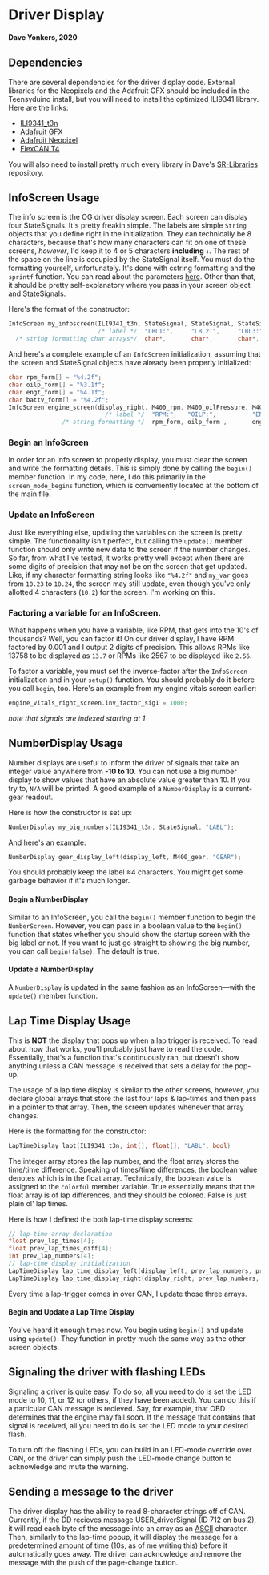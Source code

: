 # Driver Display
#### Dave Yonkers, 2020

## Dependencies

There are several dependencies for the driver display code. External libraries for the Neopixels and the Adafruit GFX should
be included in the Teensyduino install, but you will need to install the optimized ILI9341 library. Here are the links:
* [ILI9341_t3n](https://github.com/KurtE/ILI9341_t3n)
* [Adafruit GFX](https://github.com/adafruit/Adafruit-GFX-Library)
* [Adafruit Neopixel](https://github.com/adafruit/Adafruit_NeoPixel)
* [FlexCAN T4](https://github.com/tonton81/FlexCAN_T4)

You will also need to install pretty much every library in Dave's
[SR-Libraries](https://github.com/msfrt/SR-Libraries) repository.

## InfoScreen Usage

The info screen is the OG driver display screen. Each screen can display four StateSignals. It's pretty freakin simple. The labels are simple `String` objects that you define right in the initialization. They can technically be 8 characters, because that's how many characters can fit on one of these screens, *however*, I'd keep it to 4 or 5 characters __including `:`__. The rest of the space on the line is occupied by the StateSignal itself. You must do the formatting yourself, unfortunately. It's done with cstring formatting and the `sprintf` function. You can read about the parameters [here](http://www.cplusplus.com/reference/cstdio/printf/). Other than that, it should be pretty self-explanatory where you pass in your screen object and StateSignals.

Here's the format of the constructor:

```cpp
InfoScreen my_infoscreen(ILI9341_t3n, StateSignal, StateSignal, StateSignal, StateSignal,
                         /* label */  "LBL1:",     "LBL2:",     "LBL3:",     "LBL4:",
  /* string formatting char arrays*/  char*,       char*,       char*,       char*);
```

And here's a complete example of an `InfoScreen` initialization, assuming that the screen and StateSignal objects have already been properly initialized:
```cpp
char rpm_form[] = "%4.2f";
char oilp_form[] = "%3.1f";
char engt_form[] = "%4.1f";
char battv_form[] = "%4.2f";
InfoScreen engine_screen(display_right, M400_rpm, M400_oilPressure, M400_engineTemp, M400_batteryVoltage,
                           /* label */  "RPM:",   "OILP:",          "ENG:",          "BAT:",
               /* string formatting */  rpm_form, oilp_form ,       engt_form,       battv_form );

```

### Begin an InfoScreen

In order for an info screen to properly display, you must clear the screen and write the formatting details. This is simply done by calling the `begin()` member function. In my code, here, I do this primarily in the `screen_mode_begins` function, which is conveniently located at the bottom of the main file.

### Update an InfoScreen

Just like everything else, updating the variables on the screen is pretty simple. The functionality isn't perfect, but calling the `update()` member function should only write new data to the screen if the number changes. So far, from what I've tested, it works pretty well except when there are some digits of precision that may not be on the screen that get updated. Like, if my character formatting string looks like `"%4.2f"` and `my_var` goes from `10.23` to `10.24`, the screen may still update, even though you've only allotted 4 characters (`10.2`) for the screen. I'm working on this.

### Factoring a variable for an InfoScreen.

What happens when you have a variable, like RPM, that gets into the 10's of thousands? Well, you can factor it! On our driver display, I have RPM factored by 0.001 and I output 2 digits of precision. This allows RPMs like 13758 to be displayed as `13.7` or RPMs like 2567 to be displayed like `2.56`.

To factor a variable, you must set the inverse-factor after the `InfoScreen` initialization and in your `setup()` function. You should probably do it before you call `begin`, too. Here's an example from my engine vitals screen earlier:

```cpp
engine_vitals_right_screen.inv_factor_sig1 = 1000;
```
*note that signals are indexed starting at 1*



## NumberDisplay Usage

Number displays are useful to inform the driver of signals that take an integer value anywhere from **-10 to 10**. You can not use a big number display to show values that have an absolute value greater than 10. If you try to, `N/A` will be printed. A good example of a `NumberDisplay` is a current-gear readout.

Here is how the constructor is set up:
```cpp
NumberDisplay my_big_numbers(ILI9341_t3n, StateSignal, "LABL");
```

And here's an example:
```cpp
NumberDisplay gear_display_left(display_left, M400_gear, "GEAR");
```

You should probably keep the label ≈4 characters. You might get some garbage behavior if it's much longer.

#### Begin a NumberDisplay

Similar to an InfoScreen, you call the `begin()` member function to begin the `NumberScreen`. However, you can pass in a boolean value to the `begin()` function that states whether you should show the startup screen with the big label or not. If you want to just go straight to showing the big number, you can call `begin(false)`. The default is true.

#### Update a NumberDisplay

A `NumberDisplay` is updated in the same fashion as an InfoScreen—with the `update()` member function.


## Lap Time Display Usage

This is **NOT** the display that pops up when a lap trigger is received. To read about how that works, you'll probably just have to read the code. Essentially, that's a function that's continuously ran, but doesn't show anything unless a CAN message is received that sets a delay for the pop-up.

The usage of a lap time display is similar to the other screens, however, you declare global arrays that store the last four laps & lap-times and then pass in a pointer to that array. Then, the screen updates whenever that array changes.

Here is the formatting for the constructor:
```cpp
LapTimeDisplay lapt(ILI9341_t3n, int[], float[], "LABL", bool)
```
The integer array stores the lap number, and the float array stores the time/time difference. Speaking of times/time differences, the boolean value denotes which is in the float array. Technically, the boolean value is assigned to the `colorful` member variable. True essentially means that the float array is of lap differences, and they should be colored. False is just plain ol' lap times.

Here is how I defined the both lap-time display screens:

```cpp
// lap-time array declaration
float prev_lap_times[4];
float prev_lap_times_diff[4];
int prev_lap_numbers[4];
// lap-time display initialization
LapTimeDisplay lap_time_display_left(display_left, prev_lap_numbers, prev_lap_times, "LAP-T", false);
LapTimeDisplay lap_time_display_right(display_right, prev_lap_numbers, prev_lap_times_diff, "LAP-D", true);
```

Every time a lap-trigger comes in over CAN, I update those three arrays.


#### Begin and Update a Lap Time Display

You've heard it enough times now. You begin using `begin()` and update using `update()`. They function in pretty much the same way as the other screen objects.


## Signaling the driver with flashing LEDs

Signaling a driver is quite easy. To do so, all you need to do is set the LED mode to 10, 11, or 12 (or others, if they have been added). You can do this if a particular CAN message is recieved. Say, for example, that OBD determines that the engine may fail soon. If the message that contains that signal is received, all you need to do is set the LED mode to your desired flash.

To turn off the flashing LEDs, you can build in an LED-mode override over CAN, or the driver can simply push the LED-mode change button to acknowledge and mute the warning.

## Sending a message to the driver

The driver display has the ability to read 8-character strings off of CAN. Currently, if the DD recieves message USER_driverSignal (ID 712 on bus 2), it will read each byte of the message into an array as an [ASCII](http://www.asciitable.com) character. Then, similarly to the lap-time popup, it will display the message for a predetermined amount of time (10s, as of me writing this) before it automatically goes away. The driver can acknowledge and remove the message with the push of the page-change button.
